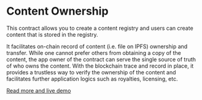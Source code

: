 # Content Ownership

This contract allows you to create a content registry and users can create content that is stored in the registry.

It facilitates on-chain record of content (i.e. file on IPFS) ownership and transfer. While one cannot prefer others from obtaining a copy of the content, the app owner of the contract can serve the single source of truth of who owns the content. With the blockchain trace and record in place, it provides a trustless way to verify the ownership of the content and facilitates further application logics such as royalties, licensing, etc.

[Read more and live demo](https://meshjs.dev/smart-contracts/content-ownership)